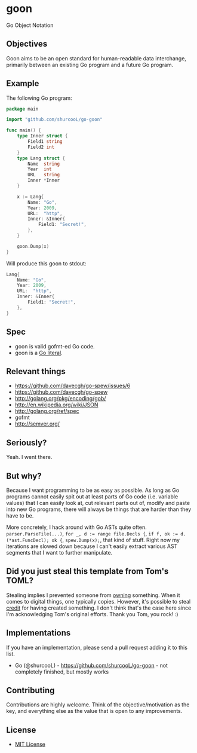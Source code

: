 goon
====

Go Object Notation

Objectives
----------

Goon aims to be an open standard for human-readable data interchange, primarily between an existing Go program and a future Go program.

Example
-------

The following Go program:

```go
package main

import "github.com/shurcooL/go-goon"

func main() {
	type Inner struct {
		Field1 string
		Field2 int
	}
	type Lang struct {
		Name  string
		Year  int
		URL   string
		Inner *Inner
	}

	x := Lang{
		Name: "Go",
		Year: 2009,
		URL:  "http",
		Inner: &Inner{
			Field1: "Secret!",
		},
	}

	goon.Dump(x)
}
```

Will produce this goon to stdout:

```go
Lang{
	Name: "Go",
	Year: 2009,
	URL:  "http",
	Inner: &Inner{
		Field1: "Secret!",
	},
}

```

Spec
----

* goon is valid gofmt-ed Go code.
* goon is a [Go literal](http://golang.org/ref/spec#Literal).

Relevant things
---------------

- https://github.com/davecgh/go-spew/issues/6
- https://github.com/davecgh/go-spew
- http://golang.org/pkg/encoding/gob/
- http://en.wikipedia.org/wiki/JSON
- http://golang.org/ref/spec
- gofmt
- http://semver.org/

Seriously?
----------

Yeah. I went there.

But why?
--------

Because I want programming to be as easy as possible. As long as Go programs cannot easily spit out at least parts of Go code (i.e. variable values) that I can easily look at, cut relevant parts out of, modify and paste into new Go programs, there will always be things that are harder than they have to be.

More concretely, I hack around with Go ASTs quite often. `parser.ParseFile(...)`, `for _, d := range file.Decls {`, `if f, ok := d.(*ast.FuncDecl); ok {`, `spew.Dump(x);`, that kind of stuff. Right now my iterations are slowed down because I can't easily extract various AST segments that I want to further manipulate.

Did you just steal this template from Tom's TOML?
-------------------------------------------------

Stealing implies I prevented someone from [owning](https://twitter.com/shurcooL/status/266294572949327872) something. When it comes to digital things, one typically copies. However, it's possible to steal [credit](https://twitter.com/shurcooL/status/266294965053820928) for having created something. I don't think that's the case here since I'm acknowledging Tom's original efforts. Thank you Tom, you rock! :)

Implementations
---------------

If you have an implementation, please send a pull request adding it to this list.

- Go (@shurcooL) - https://github.com/shurcooL/go-goon - not completely finished, but mostly works

Contributing
------------

Contributions are highly welcome. Think of the objective/motivation as the key, and everything else as the value that is open to any improvements.

License
-------

- [MIT License](http://opensource.org/licenses/mit-license.php)
